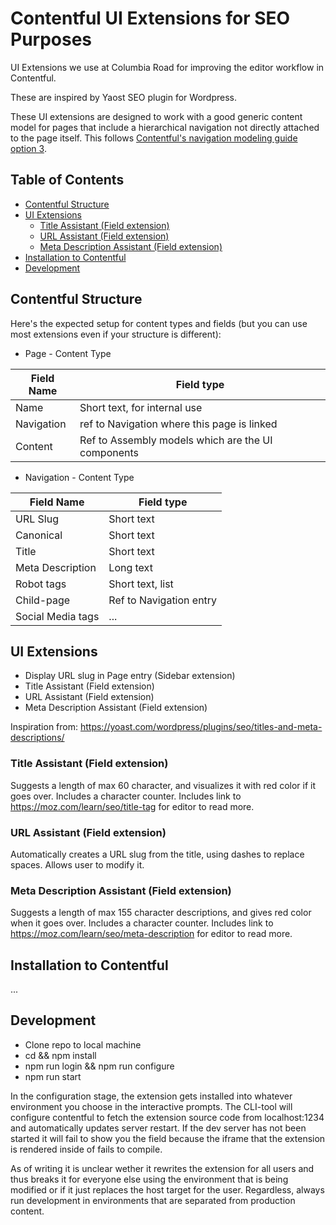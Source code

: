 # Contentful UI Extensions for SEO Purposes <!-- omit in toc -->

UI Extensions we use at Columbia Road for improving the editor workflow in Contentful.

These are inspired by Yaost SEO plugin for Wordpress.

These UI extensions are designed to work with a good generic content model for pages that include a hierarchical navigation not directly attached to the page itself. This follows [Contentful's navigation modeling guide option 3](https://www.contentful.com/r/knowledgebase/modelling-navigation/#navigation-content-type-using-pages-or-topics).

## Table of Contents <!-- omit in toc -->

- [Contentful Structure](#contentful-structure)
- [UI Extensions](#ui-extensions)
  - [Title Assistant (Field extension)](#title-assistant-field-extension)
  - [URL Assistant (Field extension)](#url-assistant-field-extension)
  - [Meta Description Assistant (Field extension)](#meta-description-assistant-field-extension)
- [Installation to Contentful](#installation-to-contentful)
- [Development](#development)

## Contentful Structure

Here's the expected setup for content types and fields (but you can use most extensions even if your structure is different):

* Page - Content Type

| Field Name | Field type                                         |
| ---------- | -------------------------------------------------- |
| Name       | Short text, for internal use                       |
| Navigation | ref to Navigation where this page is linked        |
| Content    | Ref to Assembly models which are the UI components |


* Navigation - Content Type

| Field Name        | Field type              | 
| ----------------- | ----------------------- | 
| URL Slug          | Short text              | 
| Canonical         | Short text              | 
| Title             | Short text              | 
| Meta Description  | Long text               | 
| Robot tags        | Short text, list        | 
| Child-page        | Ref to Navigation entry | 
| Social Media tags | ...                     | 


## UI Extensions

* Display URL slug in Page entry (Sidebar extension)
* Title Assistant (Field extension)
* URL Assistant (Field extension)
* Meta Description Assistant (Field extension)


Inspiration from: https://yoast.com/wordpress/plugins/seo/titles-and-meta-descriptions/

### Title Assistant (Field extension)

Suggests a length of max 60 character, and visualizes it with red color if it goes over. Includes a character counter. Includes link to https://moz.com/learn/seo/title-tag for editor to read more.

### URL Assistant (Field extension)

Automatically creates a URL slug from the title, using dashes to replace spaces. Allows user to modify it.

### Meta Description Assistant (Field extension)

Suggests a length of max 155 character descriptions, and gives red color when it goes over. Includes a character counter. Includes link to https://moz.com/learn/seo/meta-description for editor to read more.


## Installation to Contentful

...

## Development

* Clone repo to local machine
* cd <extension-name> && npm install
* npm run login && npm run configure
* npm run start

In the configuration stage, the extension gets installed into whatever environment you choose in the interactive prompts. The CLI-tool will configure contentful to fetch the extension source code from localhost:1234 and automatically updates server restart. If the dev server has not been started it will fail to show you the field because the iframe that the extension is rendered inside of fails to compile.

As of writing it is unclear wether it rewrites the extension for all users and thus breaks it for everyone else using the environment that is being modified or if it just replaces the host target for the user. Regardless, always run development in environments that are separated from production content.
